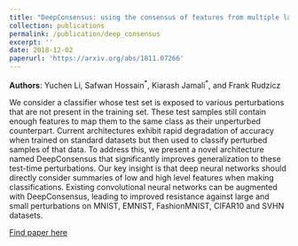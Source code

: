 ```yaml
---
title: "DeepConsensus: using the consensus of features from multiple layers to attain robust image classification"
collection: publications
permalink: /publication/deep_consensus
excerpt: ''
date: 2018-12-02
paperurl: 'https://arxiv.org/abs/1811.07266'
---
```

**Authors**: Yuchen Li, Safwan Hossain<sup>\*</sup>, Kiarash Jamali<sup>\*</sup>, and Frank Rudzicz

We consider a classifier whose test set is exposed to various perturbations that are not present in the training set. These test samples still contain enough features to map them to the same class as their unperturbed counterpart. Current architectures exhibit rapid degradation of accuracy when trained on standard datasets but then used to classify perturbed samples of that data. To address this, we present a novel architecture named DeepConsensus that significantly improves generalization to these test-time perturbations. Our key insight is that deep neural networks should directly consider summaries of low and high level features when making classifications. Existing convolutional neural networks can be augmented with DeepConsensus, leading to improved resistance against large and small perturbations on MNIST, EMNIST, FashionMNIST, CIFAR10 and SVHN datasets.

[Find paper here](https://arxiv.org/pdf/1811.07266.pdf)
